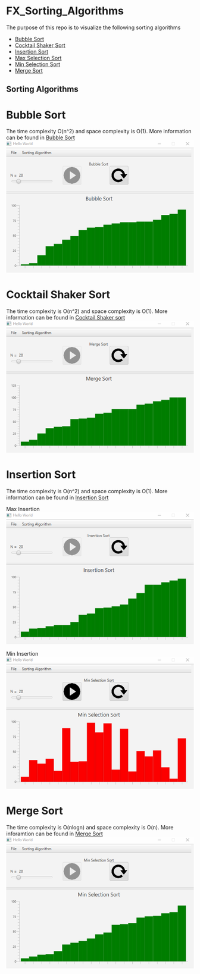 # FX_Sorting_Algorithms
The purpose of this repo is to visualize the following sorting algorithms
* [Bubble Sort](#bubble-sort)
* [Cocktail Shaker Sort](#cocktail-shaker-sort)
* [Insertion Sort](#insertion-sort)
* [Max Selection Sort](#max-selection-sort)
* [Min Selection Sort](#min-selection-sort)
* [Merge Sort](#merge-sort)

## Sorting Algorithms

# Bubble Sort
The time complexity O(n^2) and space complexity is O(1). More information can be found in [Bubble Sort](https://www.geeksforgeeks.org/bubble-sort/)
![Bubble sort gif](/resource/bubble.gif)


# Cocktail Shaker Sort
The time complexity is  O(n^2) and space complexity is O(1). More information can be found in [Cocktail Shaker sort](https://www.geeksforgeeks.org/cocktail-sort/)
![Cocktail Shaker Sort](/resource/cocktailShaker.gif)

# Insertion Sort
The time complexity is O(n^2) and space complexity is O(1). More information can be found in [Insertion Sort](https://www.geeksforgeeks.org/insertion-sort/)

Max Insertion
![Max Insertion](/resource/maxInsertion.gif)

Min Insertion
![min Insertion](/resource/minInsertion.gif)

# Merge Sort
The time complexity is O(nlogn) and space complexity is O(n). More inforamtion can be found in [Merge Sort](https://www.geeksforgeeks.org/merge-sort/)
![merge sort](/resource/merge.gif)

